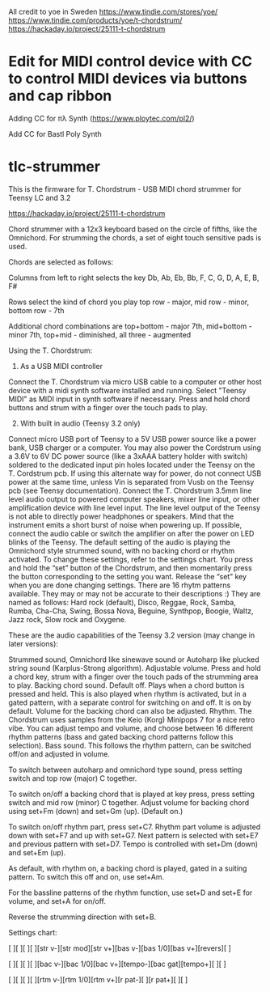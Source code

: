 All credit to  yoe in Sweden https://www.tindie.com/stores/yoe/
https://www.tindie.com/products/yoe/t-chordstrum/
https://hackaday.io/project/25111-t-chordstrum

# Edit for MIDI control device with CC to control MIDI devices via buttons and cap ribbon
Adding CC for πλ Synth (https://www.ploytec.com/pl2/)

Add CC for Bastl Poly Synth



# tlc-strummer

This is the firmware for T. Chordstrum - USB MIDI chord strummer for Teensy LC and 3.2

https://hackaday.io/project/25111-t-chordstrum

Chord strummer with a 12x3 keyboard based on the circle of fifths, like the Omnichord. For strumming the chords, a set of eight touch sensitive pads is used. 

Chords are selected as follows:

Columns from left to right selects the key
Db, Ab, Eb, Bb, F, C, G, D, A, E, B, F#

Rows select the kind of chord you play
top row     - major,
mid row     - minor,
bottom row  - 7th

Additional chord combinations are
top+bottom  - major 7th,
mid+bottom  - minor 7th,
top+mid     - diminished,
all three   - augmented


Using the T. Chordstrum:

1. As a USB MIDI controller

Connect the T. Chordstrum via micro USB cable to a computer or other host device with a midi synth software installed and running.
Select "Teensy MIDI" as MIDI input in synth software if necessary.
Press and hold chord buttons and strum with a finger over the touch pads to play.



2. With built in audio (Teensy 3.2 only)

Connect micro USB port of Teensy to a 5V USB power source like a power bank, USB charger or a computer. You may also power the Cordstrum using a 3.6V to 6V DC power source (like a 3xAAA battery holder with switch) soldered to the dedicated input pin holes located under the Teensy on the T. Cordstrum pcb. If using this alternate way for power, do not connect USB power at the same time, unless Vin is separated from Vusb on the Teensy pcb (see Teensy documentation).
Connect the T. Chordstrum 3.5mm line level audio output to powered computer speakers, mixer line input, or other amplification device with line level input. The line level output of the Teensy is not able to directly power headphones or speakers.
Mind that the instrument emits a short burst of noise when powering up. If possible, connect the audio cable or switch the amplifier on after the power on LED blinks of the Teensy.
The default setting of the audio is playing the Omnichord style strummed sound, with no backing chord or rhythm activated. To change these settings, refer to the settings chart. You press and hold the “set” button of the Chordstrum, and then momentarily press the button corresponding to the setting you want. Release the “set” key when you are done changing settings.
There are 16 rhytm patterns available. They may or may not be accurate to their descriptions :) They are named as follows: Hard rock (default), Disco, Reggae, Rock, Samba, Rumba, Cha-Cha, Swing, Bossa Nova, Beguine, Synthpop, Boogie, Waltz, Jazz rock, Slow rock and Oxygene.


These are the audio capabilities of the Teensy 3.2 version (may change in later versions):

Strummed sound, Omnichord like sinewave sound or Autoharp like plucked string sound (Karplus-Strong algorithm). Adjustable volume. Press and hold a chord key, strum with a finger over the touch pads of the strumming area to play.
Backing chord sound. Default off. Plays when a chord button is pressed and held. This is also played when rhythm is activated, but in a gated pattern, with a separate control for switching on and off. It is on by default. Volume for the backing chord can also be adjusted.
Rhythm. The Chordstrum uses samples from the Keio (Korg) Minipops 7 for a nice retro vibe. You can adjust tempo and volume, and choose between 16 different rhythm patterns (bass and gated backing chord patterns follow this selection).
Bass sound. This follows the rhythm pattern, can be switched off/on and adjusted in volume.


To switch between autoharp and omnichord type sound, press setting switch and top row (major) C together.

To switch on/off a backing chord that is played at key press, press setting switch and mid row (minor) C together. Adjust volume for backing chord using set+Fm (down) and set+Gm (up). (Default on.)

To switch on/off rhythm part, press set+C7. Rhythm part volume is adjusted down with set+F7 and up with set+G7. Next pattern is selected with set+E7 and previous pattern with set+D7. Tempo is controlled with set+Dm (down) and set+Em (up).

As default, with rhythm on, a backing chord is played, gated in a suiting pattern. To switch this off and on, use set+Am.

For the bassline patterns of the rhythm function, use set+D and set+E for volume, and set+A for on/off.

Reverse the strumming direction with set+B.

Settings chart:

[      ][      ][      ][      ][str v-][str mod][str v+][bas v-][bas 1/0][bas v+][revers][      ]

[      ][      ][      ][      ][bac v-][bac 1/0][bac v+][tempo-][bac gat][tempo+][      ][      ]

[      ][      ][      ][      ][rtm v-][rtm 1/0][rtm v+][r pat-][       ][r pat+][      ][      ]




